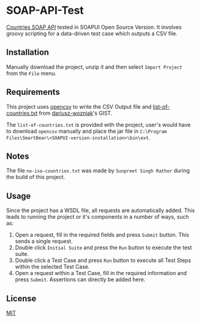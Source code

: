 # SOAP-API-Test

[Countries SOAP API](http://webservices.oorsprong.org/websamples.countryinfo/CountryInfoService.wso?WSDL=) tested in SOAPUI Open Source Version. It involves groovy scripting for a data-driven test case which outputs a CSV file.

## Installation

Manually download the project, unzip it and then select `Import Project` from the `File` menu.

## Requirements
This project uses [opencsv](https://central.sonatype.com/artifact/com.opencsv/opencsv) to write the CSV Output file and [list-of-countries.txt](https://gist.github.com/dariusz-wozniak/656f2f9070b4205c5009716f05c94067#file-list-of-countries-txt) from
[dariusz-wozniak](https://gist.github.com/dariusz-wozniak)'s GIST.

The `list-of-countries.txt` is provided with the project, user's would have to download `opencsv` manually and place the jar file in `C:\Program Files\SmartBear\<SOAPUI-version-installation>\bin\ext`.

## Notes
The file `no-iso-countries.txt` was made by `Sunpreet Singh Rathor` during the build of this project.

## Usage
Since the project has a WSDL file, all requests are automatically added. This leads to running the project or it's components in a number of ways, such as:

1. Open a request, fill in the required fields and press `Submit` button. This sends a single request.
2. Double click `Initial Suite` and press the `Run` button to execute the test suite.
3. Double click a Test Case and press `Run` button to execute all Test Steps within the selected Test Case.
4. Open a request within a Test Case, fill in the required information and press `Submit`. Assertions can directly be added here.

## License

[MIT](https://choosealicense.com/licenses/mit/)